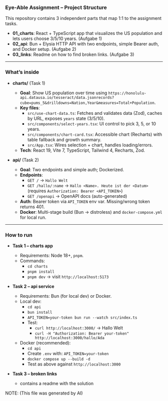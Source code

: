 ### Eye-Able Assignment – Project Structure

This repository contains 3 independent parts that map 1:1 to the assignment tasks.

- **01_charts**: React + TypeScript app that visualizes the US population and lets users choose 3/5/10 years. (Aufgabe 1)
- **02_api**: Bun + Elysia HTTP API with two endpoints, simple Bearer auth, and Docker setup. (Aufgabe 2)
- **03_links**: Readme on how to find broken links. (Aufgabe 3)

---

### What’s inside

- **charts/** (Task 1)

  - **Goal**: Show US population over time using `https://honolulu-api.datausa.io/tesseract/data.jsonrecords?cube=pums_5&drilldowns=Nation,Year&measures=Total+Population`.
  - **Key files**:
    - `src/use-chart-data.ts`: Fetches and validates data (Zod), caches by URL, exposes `years` state (3/5/10).
    - `src/components/select-years.tsx`: UI control to pick 3, 5, or 10 years.
    - `src/components/chart-card.tsx`: Accessible chart (Recharts) with table fallback and growth summary.
    - `src/App.tsx`: Wires selection + chart, handles loading/errors.
  - **Tech**: React 19, Vite 7, TypeScript, Tailwind 4, Recharts, Zod.

- **api/** (Task 2)
  - **Goal**: Two endpoints and simple auth; Dockerized.
  - **Endpoints**:
    - `GET /` → `Hallo Welt`
    - `GET /hallo/:name` → `Hallo <Name>. Heute ist der <Datum>` (requires `Authorization: Bearer <API_TOKEN>`)
    - `GET /openapi` → OpenAPI docs (auto-generated)
  - **Auth**: Bearer token via `API_TOKEN` env var. Missing/wrong token returns 401.
  - **Docker**: Multi-stage build (Bun → distroless) and `docker-compose.yml` for local run.

---

### How to run

- **Task 1 – charts app**

  - Requirements: Node 18+, `pnpm`.
  - Commands:
    - `cd charts`
    - `pnpm install`
    - `pnpm dev` → visit `http://localhost:5173`

- **Task 2 – api service**

  - Requirements: Bun (for local dev) or Docker.
  - Local dev:
    - `cd api`
    - `bun install`
    - `API_TOKEN=your-token bun run --watch src/index.ts`
    - Test:
      - `curl http://localhost:3000/` → Hallo Welt
      - `curl -H "Authorization: Bearer your-token" http://localhost:3000/hallo/Ada`
  - Docker (recommended):
    - `cd api`
    - Create `.env` with: `API_TOKEN=your-token`
    - `docker compose up --build -d`
    - Test as above against `http://localhost:3000`

- **Task 3 – broken links**
  - contains a readme with the solution

NOTE: (This file was generated by AI)
